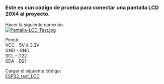 ### Este es cun código de prueba para conectar una pantalla LCD 20X4 al proyecto.

Hacer la siguiente conexión.  
[![Pantalla-LCD-Test.jpg](https://i.postimg.cc/fkn3DqP8/Pantalla-LCD-Test.jpg)](https://postimg.cc/64c6hctZ)  

Pinout  
VCC - 5V ó 3.3V  
GND - GND  
SCL - D22  
SDA - D21  

Cargar el siguiente código:  
[ESP32_test_LCD](https://github.com/LINX-ICN-UNAM/IoT_platforms_for_battery_levels_by_LINX/blob/main/Esp32_test_LCD/Esp32_test_LCD.ino)  
